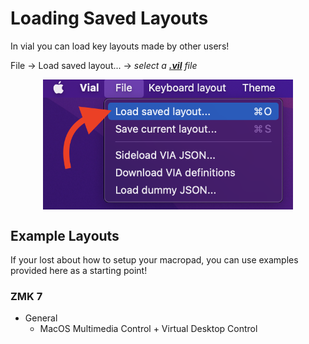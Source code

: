 # Loading Saved Layouts
In vial you can load key layouts made by other users!

File -> Load saved layout... -> *select a <ins>**.vil**</ins> file*
<p align="center" style="vertical-align: top; position: relative" >
  
<img align="top" style="vertical-align:top" src="https://github.com/ziddymakes/ZMK-Vial-Instructions/blob/main/media/38fjn29dn29djn2.png?raw=true" width="400"/>  

</p>


## Example Layouts
If your lost about how to setup your macropad, you can use examples provided here as a starting point!

### ZMK 7
- General
  - MacOS Multimedia Control + Virtual Desktop Control


<!-- ## How to Download a Layout -->
